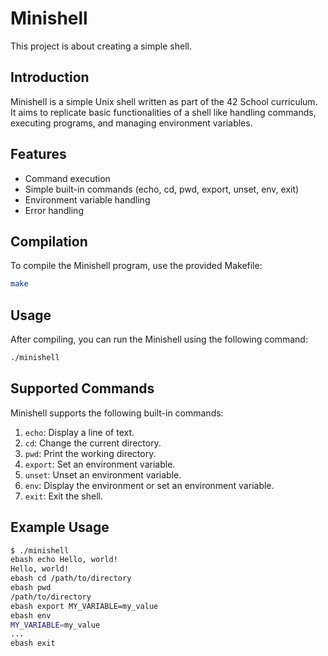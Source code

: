 # Minishell
This project is about creating a simple shell.

## Introduction
Minishell is a simple Unix shell written as part of the 42 School curriculum. It aims to replicate basic functionalities of a shell like handling commands, executing programs, and managing environment variables.

## Features
- Command execution
- Simple built-in commands (echo, cd, pwd, export, unset, env, exit)
- Environment variable handling
- Error handling

## Compilation
To compile the Minishell program, use the provided Makefile:

```bash
make
```

## Usage
After compiling, you can run the Minishell using the following command:

```bash
./minishell
```

## Supported Commands
Minishell supports the following built-in commands:

1. `echo`: Display a line of text.
2. `cd`: Change the current directory.
3. `pwd`: Print the working directory.
4. `export`: Set an environment variable.
5. `unset`: Unset an environment variable.
6. `env`: Display the environment or set an environment variable.
7. `exit`: Exit the shell.

## Example Usage
```bash
$ ./minishell
ebash echo Hello, world!
Hello, world!
ebash cd /path/to/directory
ebash pwd
/path/to/directory
ebash export MY_VARIABLE=my_value
ebash env
MY_VARIABLE=my_value
...
ebash exit
```
